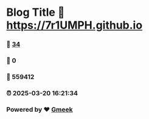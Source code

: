 # Blog Title :link: https://7r1UMPH.github.io 
### :page_facing_up: [34](https://7r1UMPH.github.io/tag.html) 
### :speech_balloon: 0 
### :hibiscus: 559412 
### :alarm_clock: 2025-03-20 16:21:34 
### Powered by :heart: [Gmeek](https://github.com/Meekdai/Gmeek)
